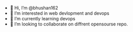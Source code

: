 - 👋 Hi, I’m @bhushan162
- 👀 I’m interested in web devlopment and devops
- 🌱 I’m currently learning devops
- 💞️ I’m looking to collaborate on diffrent opensourse repo.


